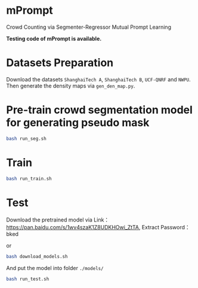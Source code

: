 # mPrompt

Crowd Counting via Segmenter-Regressor Mutual Prompt Learning

**Testing code of mPrompt is available.**

# Datasets Preparation
Download the datasets `ShanghaiTech A`, `ShanghaiTech B`, `UCF-QNRF` and `NWPU`. 
Then generate the density maps via `gen_den_map.py`.

# Pre-train crowd segmentation model for generating pseudo mask

```bash
bash run_seg.sh
```

# Train

```bash
bash run_train.sh
```

# Test
Download the pretrained model via Link：https://pan.baidu.com/s/1wv4szaK1Z8UDKHOwi_ZtTA, Extract Password：bked

or

```bash
bash download_models.sh
```

And put the model into folder `./models/`

```bash
bash run_test.sh
```
